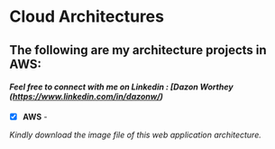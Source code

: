 # Cloud Architectures
## The following are my architecture projects in AWS: <br />
#### *Feel free to connect with me on Linkedin : [Dazon Worthey (https://www.linkedin.com/in/dazonw/)* <br />

- [x] **AWS** - 

*Kindly download the image file of this web application architecture.*
